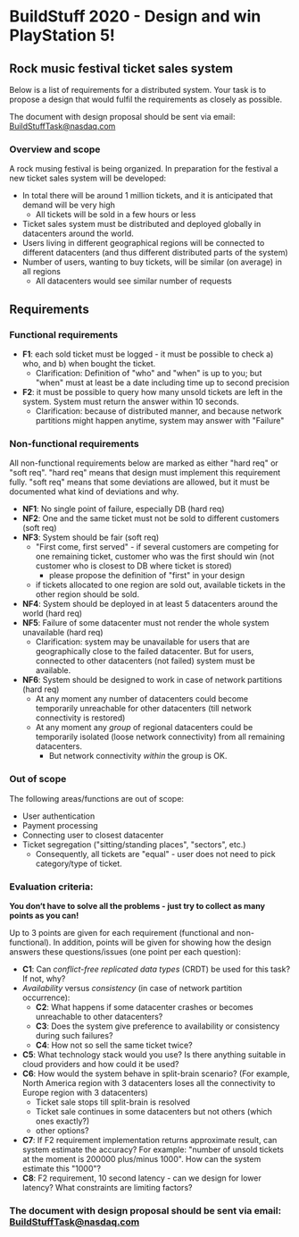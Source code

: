 # BuildStuff 2020 - Design and win PlayStation 5!

## Rock music festival ticket sales system

Below is a list of requirements for a distributed system. 
Your task is to propose a design that would fulfil the requirements as closely as possible. 
 
The document with design proposal should be sent via email: <BuildStuffTask@nasdaq.com>

### Overview and scope

A rock musing festival is being organized. In preparation for the festival a new ticket 
sales system will be developed:

- In total there will be around 1 million tickets, and it is anticipated that demand will be very high
    - All tickets will be sold in a few hours or less
- Ticket sales system must be distributed and deployed globally in datacenters around the world.
- Users living in different geographical regions will be connected to different 
datacenters (and thus different distributed parts of the system)
- Number of users, wanting to buy tickets, will be similar (on average) in all regions
    - All datacenters would see similar number of requests

## Requirements

### Functional requirements

- **F1**: each sold ticket must be logged - it must be possible to check a) who, and b) when 
bought the ticket.
    - Clarification: Definition of "who" and "when" is up to you; but "when" must at least be a date 
    including time up to second precision
- **F2**: it must be possible to query how many unsold tickets are left in the system. 
    System must return the answer within 10 seconds.
    - Clarification: because of distributed manner, and because network partitions might happen
     anytime, system may answer with "Failure"

### Non-functional requirements

All non-functional requirements below are marked as either "hard req" or "soft req". 
"hard req" means that design must implement this requirement fully. "soft req" means that 
some deviations are allowed, but it must be documented what kind of deviations and why.

- **NF1**: No single point of failure, especially DB (hard req) 
- **NF2**: One and the same ticket must not be sold to different customers (soft req)
- **NF3**: System should be fair (soft req)
    - "First come, first served" - if several customers are competing for one remaining ticket, 
    customer who was the first should win (not customer who is closest to DB where ticket is stored)
        - please propose the definition of "first" in your design 
    - if tickets allocated to one region are sold out, available tickets in the
    other region should be sold.
- **NF4**: System should be deployed in at least 5 datacenters around the world (hard req) 
- **NF5**: Failure of some datacenter must not render the whole system unavailable (hard req)
    - Clarification: system may be unavailable for users that are geographically close to the failed 
    datacenter. But for users, connected to other datacenters (not failed) system must be available.
- **NF6**: System should be designed to work in case of network partitions (hard req)
    - At any moment any number of datacenters could become temporarily unreachable for other datacenters
     (till network connectivity is restored)
    - At any moment any _group_ of regional datacenters could be temporarily isolated (loose network connectivity) from all remaining datacenters.
        - But network connectivity _within_ the group is OK.
    
### Out of scope
The following areas/functions are out of scope:

- User authentication
- Payment processing
- Connecting user to closest datacenter
- Ticket segregation ("sitting/standing places", "sectors", etc.)
    - Consequently, all tickets are "equal" - user does not need to pick category/type of ticket.

### Evaluation criteria:

**You don‘t have to solve all the problems - just try to collect as many points as you can!**  

Up to 3 points are given for each requirement (functional and non-functional).
In addition, points will be given for showing how the design answers these questions/issues 
(one point per each question):

- **C1**: Can _conflict-free replicated data types_ (CRDT) be used for this task? If not, why?
- _Availability_ versus _consistency_ (in case of network partition occurrence): 
    - **C2**: What happens if some datacenter crashes or becomes unreachable to other datacenters?
    - **C3**: Does the system give preference to availability or consistency during such failures? 
    - **C4**: How not so sell the same ticket twice?
- **C5**: What technology stack would you use? Is there anything suitable in cloud providers and 
    how could it be used?
- **C6**: How would the system behave in split-brain scenario? 
(For example, North America region with 3 datacenters loses all the connectivity to Europe region 
with 3 datacenters)
    - Ticket sale stops till split-brain is resolved
    - Ticket sale continues in some datacenters but not others (which ones exactly?)
    - other options?
- **C7**: If F2 requirement implementation returns approximate result, can system estimate the accuracy? For example: "number of unsold tickets at the moment is 200000 plus/minus 1000". 
 How can the system estimate this "1000"?
- **C8**: F2 requirement, 10 second latency - can we design for lower latency? 
What constraints are limiting factors?

### The document with design proposal should be sent via email: <BuildStuffTask@nasdaq.com>

